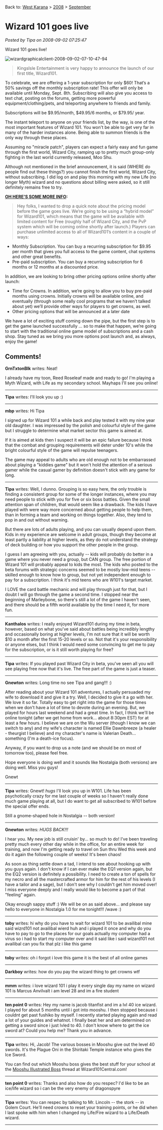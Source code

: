 Back to: [West Karana](/posts/westkarana.md) > [2008](/posts/2008/westkarana.md) > [September](./westkarana.md)
# Wizard 101 goes live

*Posted by Tipa on 2008-09-02 07:25:47*

Wizard 101 goes live!

![](../../../uploads/2008/09/wizardgraphicalclient-2008-09-02-07-10-47-94.jpg "wizardgraphicalclient-2008-09-02-07-10-47-94")
> KingsIsle Entertainment is very happy to announce the launch of our first title, Wizard101.

To celebrate, we are offering a 1-year subscription for only $60! That’s a 50% savings off the monthly subscription rate! This offer will only be available until Monday, Sept. 8th. Subscribing will also give you access to text chat, posting on the forums, getting more powerful equipment/clothing/pets, and teleporting anywhere to friends and family.

Subscriptions will be $9.95/month, $49.95/6 months, or $79.95/ year.




The instant teleport to anyone on your friends list, by the way, is one of the most important features of Wizard 101. You won't be able to get very far in many of the harder instances alone. Being able to summon friends is the only way through these places.

Assuming no "miracle patch", players can expect a fairly easy and fun game through the first world, Wizard City, ramping up to pretty much group-only fighting in the last world currently released, Moo Shu.

Although not mentioned in the brief announcement, it is said (WHERE do people find out these things?) you cannot finish the first world, Wizard City, without subscribing. I did log on and play this morning with my new Life (no longer Myth) wizard and no questions about billing were asked, so it still definitely remains free to try.

**[OH HERE'S SOME MORE INFO](https://www.wizard101.com/site/posts/list/1761.ftl):**


> Hey folks, I wanted to drop a quick note about the pricing model before the game goes live. We’re going to be using a “hybrid model” for Wizard101, which means that the game will be available with limited content for Free (roughly half of Wizard City, and the PvP system which will be coming online shortly after launch.) Players can purchase unlimited access to all of Wizard101’s content in a couple of ways:

- Monthly Subscription. You can buy a recurring subscription for $9.95 per month that gives you full access to the game content, chat systems and other great benefits.
- Pre-paid subscription. You can buy a recurring subscription for 6 months or 12 months at a discounted price.

In addition, we are looking to bring other pricing options online shortly after launch:

- Time for Crowns. In addition, we’re going to allow you to buy pre-paid months using crowns. Initially crowns will be available online, and eventually (through some really cool programs that we haven’t talked about yet) we’ll provide other ways for players to get crowns, as well.
- Other pricing options that will be announced at a later date

We have a lot of exciting stuff coming down the pipe, but the first step is to get the game launched successfully … so to make that happen, we’re going to start with the traditional online game model of subscriptions and a cash shop. Stay tuned as we bring you more options post launch and, as always, enjoy the game! 





## Comments!

**GrnTxtonBlk** writes: Neat! 

 I already have my toon, Reed Roseleaf made and ready to go! I'm playing a Myth Wizard, with Life as my secondary school. Mayhaps I'll see you online!

---

**Tipa** writes: I'll look you up :)

---

**mbp** writes: Hi Tipa

I signed up for Wizard 101 a while back and play tested it with my nine year old daughter. I was impressed by the polish and colourful style of the game but I struggle to determine what market sector this game is aimed at. 

If it is aimed at kids then I suspect it will be an epic failure because I think that the combat and grouping requirements will deter under 10's while the bright colourful style of the game will repulse teenagers. 

The game may appeal to adults who are old enough not to be embarrassed about playing a "kiddies game" but it won't hold the attention of a serious gamer while the casual gamer by definition doesn't stick with any game for long.

---

**Tipa** writes: Well, I dunno. Grouping is so easy here, the only trouble is finding a consistent group for some of the longer instances, where you may need people to stick with you for five or six boss battles. Given the small attention span of children, that would seem like a drawback. The kids I have played with were way more concerned about getting people to help them, than in forming a team and working on things together. Also, they tend to pop in and out without warning.

But there are lots of adults playing, and you can usually depend upon them. Kids in my experience are welcome in adult groups, though they become at least partly a liability at higher levels, as they do not understand the strategy of deck building or how you support the other people in the group.

I guess I am agreeing with you, actually -- kids will probably do better in a game where you never need a group, but CAN group. The free portion of Wizard 101 will probably appeal to kids the most. The kids who posted to the beta forums with strategic concerns seemed to be mostly low-mid teens -- skilled enough to know how to group, but not yet independent enough to pay for a subscription. I think it's mid teens who are W101's target market.

I LOVE the card battle mechanic and will play through just for that, but I doubt I will go through the game a second time. I stopped near the beginning of Marleybone, so there's still a lot of the game I haven't seen, and there should be a fifth world available by the time I need it, for more fun.

---

**Kanthalos** writes: I really enjoyed Wizard101 during my time in beta, however, based on what you've said about battles being incredibly lengthy and occasionally boring at higher levels, I'm not sure that it will be worth $10 a month after the first 15-20 levels or so. Not that it's your responsibility or anyone elses, but I think I would need some convincing to get me to pay for the subscription, or is it still worth playing for free?

---

**Tipa** writes: If you played past Wizard City in beta, you've seen all you will see playing free now that it's live. The free part of the game is just a teaser.

---

**Gnewton** writes: Long time no see Tipa and gang!!! :)

After reading about your Wizard 101 adventures, I actually persuaded my wife to download it and give it a try. Well, I decided to give it a go with her. We love it so far. Totally easy to get right into the game for those times when we don't have a lot of time to devote during an evening. But, we played for hours last weekend and had a great time. In fact, I think we'll be online tonight (after we get home from work... about 8:30pm EST) for at least a few hours. I believe we are on the Wu server (though I know we can switch to any) and my wife's character is named Ellie Dawnbreeze (a healer - theurgist I believe) and my character's name is Valerian Death... something (I'm a death-ice focus).

Anyway, if you want to drop us a note (and we should be on most of tomorrow too), please feel free.

Hope everyone is doing well and it sounds like Nostalgia (both versions) are doing well. Miss you guys!

Gnewt

---

**Tipa** writes: Gnewt! *hugs* I'll look you up in W101. Life has been psychotically crazy for me last couple of weeks so I haven't really done much game playing at all, but I do want to get all subscribed to W101 before the special offer ends.

Still a gnome-shaped hole in Nostalgia -- both version!

---

**Gnewton** writes: *HUGS BACK!!!*

I hear you. My new job is still cruisin' by... so much to do! I've been traveling pretty much every other day while in the office, for an entire week for training, and now I'm getting ready to travel on Sun thru Wed this week and do it again the following couple of weeks! It's been chaos!

As soon as thing settle down a tad, I intend to see about hooking up with you guys again. I don't know if I can ever make the EQ1 version again, but the EQ2 version is definitely a possibility. I need to create a ton of spells for my necro and all the mastercrafted armor for him for the rest of his levels (I have a tailor and a sage), but I don't see why I couldn't get him moved over! I miss everyone deeply and I really would like to become a part of that "feeling" again.

Okay enough sappy stuff :) We will be on as said above... and please say hello to everyone in Nostalgia 1.0 for me tonight!!! /wave :)

---

**toby** writes: hi why do you have to wait for wizard 101 to be availibal mine said wizrd101 not availibal wierd huh and i played it once and why do you have to pay to go to the places for our goals actually my computer had a virus so i had to start my computer over and it said like i said wizard101 not availibal can you fix that plz i like this game

---

**toby** writes: oh i forgot i love this game it is the best of all online games

---

**Darkboy** writes: how do you pay the wizard thing to get crowns
 wtf

---

**mmm** writes: i love wizard 101 i play it every single day my name on wizard 101 is Marcus Anvilvalt i am level 28 and im a fire student

---

**ten point 0** writes: Hey my name is jacob titanfist and im a lvl 40 ice wizard. I played for about 5 months until i got into mooshu. I then stopped because i couldnt get past fushiko by myself. I recently started playing again and read a lot of your guides and whatnot. I finally beat her and am determined on getting a sword since i just lvled to 40. I don't know where to get the ice sword at? Could you help me? Thank you in advance.

---

**Tipa** writes: Hi, Jacob! The various bosses in Mooshu give out the level 40 swords. It's the Plague Oni in the Shiritaki Temple instance who gives the Ice Sword.

You can find out which Mooshu boss gives the best stuff for your school at the [Mooshu Illustrated Boss](http://www.wizard101central.com/forums/showthread.php?t=1012) thread at Wizard101Central.com!

---

**ten point 0** writes: Thanks and also how do you respec? I'd like to be an ice/life wizard so i can be the very enemy of dragonspyre

---

**Tipa** writes: You can respec by talking to Mr. Lincoln -- the stork -- in Golem Court. He'll need crowns to reset your training points, or he did when I last spoke with him when I changed my Life/Fire wizard to a Life/Death wizard.

---

